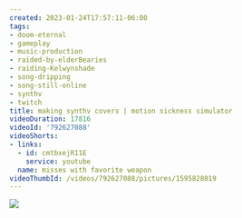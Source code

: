 ```yaml
---
created: 2023-01-24T17:57:11-06:00
tags:
- doom-eternal
- gameplay
- music-production
- raided-by-elderBearies
- raiding-Kelwynshade
- song-dripping
- song-still-online
- synthv
- twitch
title: making synthv covers | motion sickness simulator
videoDuration: 17816
videoId: '792627088'
videoShorts:
- links:
  - id: cmtbxejR11E
    service: youtube
  name: misses with favorite weapon
videoThumbId: /videos/792627088/pictures/1595828019
---
```


![](20230124235711.jpg)
